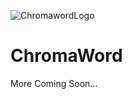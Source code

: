 ![ChromawordLogo](https://www.dropbox.com/s/md8sqrleq93knly/ChromawordLogo.png?dl=1)
# ChromaWord
More Coming Soon...
